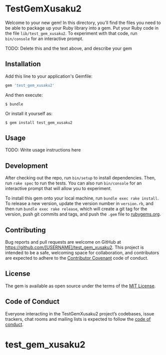 # TestGemXusaku2

Welcome to your new gem! In this directory, you'll find the files you need to be able to package up your Ruby library into a gem. Put your Ruby code in the file `lib/test_gem_xusaku2`. To experiment with that code, run `bin/console` for an interactive prompt.

TODO: Delete this and the text above, and describe your gem

## Installation

Add this line to your application's Gemfile:

```ruby
gem 'test_gem_xusaku2'
```

And then execute:

    $ bundle

Or install it yourself as:

    $ gem install test_gem_xusaku2

## Usage

TODO: Write usage instructions here

## Development

After checking out the repo, run `bin/setup` to install dependencies. Then, run `rake spec` to run the tests. You can also run `bin/console` for an interactive prompt that will allow you to experiment.

To install this gem onto your local machine, run `bundle exec rake install`. To release a new version, update the version number in `version.rb`, and then run `bundle exec rake release`, which will create a git tag for the version, push git commits and tags, and push the `.gem` file to [rubygems.org](https://rubygems.org).

## Contributing

Bug reports and pull requests are welcome on GitHub at https://github.com/[USERNAME]/test_gem_xusaku2. This project is intended to be a safe, welcoming space for collaboration, and contributors are expected to adhere to the [Contributor Covenant](http://contributor-covenant.org) code of conduct.

## License

The gem is available as open source under the terms of the [MIT License](https://opensource.org/licenses/MIT).

## Code of Conduct

Everyone interacting in the TestGemXusaku2 project’s codebases, issue trackers, chat rooms and mailing lists is expected to follow the [code of conduct](https://github.com/[USERNAME]/test_gem_xusaku2/blob/master/CODE_OF_CONDUCT.md).
# test_gem_xusaku2

